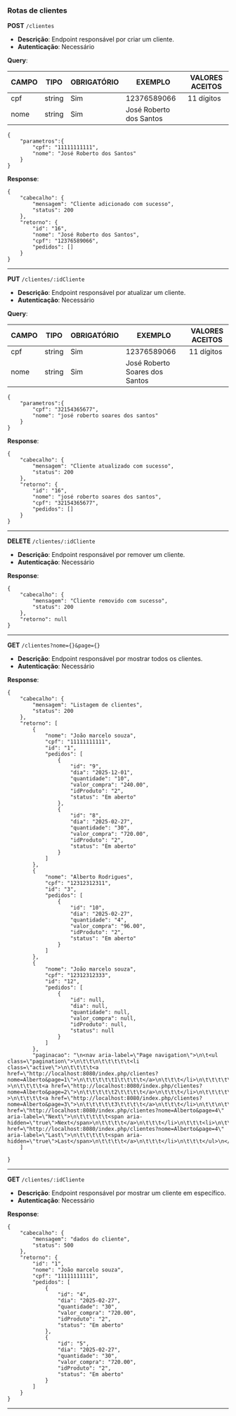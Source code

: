 ### Rotas de clientes

**POST** `/clientes`

- **Descrição**: Endpoint responsável por criar um cliente.
- **Autenticação**: Necessário

**Query**:

| CAMPO        | TIPO   | OBRIGATÓRIO   | EXEMPLO                 | VALORES ACEITOS   |
| ------------ | ------ | ------------- | ----------------------- | ----------------- |
| cpf          | string | Sim           | 12376589066             | 11 dígitos        |
| nome         | string | Sim           | José Roberto dos Santos |                   |

```
{
    "parametros":{
        "cpf": "11111111111",
        "nome": "José Roberto dos Santos"
    }
}
```

**Response**:

```
{
    "cabecalho": {
        "mensagem": "Cliente adicionado com sucesso",
        "status": 200
    },
    "retorno": {
        "id": "16",
        "nome": "José Roberto dos Santos",
        "cpf": "12376589066",
        "pedidos": []
    }
}
```

---

**PUT** `/clientes/:idCliente`

- **Descrição**: Endpoint responsável por atualizar um cliente.
- **Autenticação**: Necessário

**Query**:

| CAMPO        | TIPO   | OBRIGATÓRIO   | EXEMPLO                        | VALORES ACEITOS   |
| ------------ | ------ | ------------- | ------------------------------ | ----------------- |
| cpf          | string | Sim           | 12376589066                    | 11 dígitos        |
| nome         | string | Sim           | José Roberto Soares dos Santos |                   |

```
{
    "parametros":{
        "cpf": "32154365677",
        "nome": "josé roberto soares dos santos"
    }
}
```

**Response**:

```
{
    "cabecalho": {
        "mensagem": "Cliente atualizado com sucesso",
        "status": 200
    },
    "retorno": {
        "id": "16",
        "nome": "josé roberto soares dos santos",
        "cpf": "32154365677",
        "pedidos": []
    }
}
```

---

**DELETE** `/clientes/:idCliente`

- **Descrição**: Endpoint responsável por remover um cliente.
- **Autenticação**: Necessário

**Response**:

```
{
    "cabecalho": {
        "mensagem": "Cliente removido com sucesso",
        "status": 200
    },
    "retorno": null
}
```

---

**GET** `/clientes?nome={}&page={}`

- **Descrição**: Endpoint responsável por mostrar todos os clientes.
- **Autenticação**: Necessário

**Response**:

```
{
    "cabecalho": {
        "mensagem": "Listagem de clientes",
        "status": 200
    },
    "retorno": [
        {
            "nome": "João marcelo souza",
            "cpf": "11111111111",
            "id": "1",
            "pedidos": [
                {
                    "id": "9",
                    "dia": "2025-12-01",
                    "quantidade": "10",
                    "valor_compra": "240.00",
                    "idProduto": "2",
                    "status": "Em aberto"
                },
                {
                    "id": "8",
                    "dia": "2025-02-27",
                    "quantidade": "30",
                    "valor_compra": "720.00",
                    "idProduto": "2",
                    "status": "Em aberto"
                }
            ]
        },
        {
            "nome": "Alberto Rodrigues",
            "cpf": "12312312311",
            "id": "3",
            "pedidos": [
                {
                    "id": "10",
                    "dia": "2025-02-27",
                    "quantidade": "4",
                    "valor_compra": "96.00",
                    "idProduto": "2",
                    "status": "Em aberto"
                }
            ]
        },
        {
            "nome": "João marcelo souza",
            "cpf": "12312312333",
            "id": "12",
            "pedidos": [
                {
                    "id": null,
                    "dia": null,
                    "quantidade": null,
                    "valor_compra": null,
                    "idProduto": null,
                    "status": null
                }
            ]
        },
        "paginacao": "\n<nav aria-label=\"Page navigation\">\n\t<ul class=\"pagination\">\n\t\t\n\t\t\t\t\t<li class=\"active\">\n\t\t\t\t<a href=\"http://localhost:8080/index.php/clientes?nome=Alberto&page=1\">\n\t\t\t\t\t1\t\t\t\t</a>\n\t\t\t</li>\n\t\t\t\t\t<li >\n\t\t\t\t<a href=\"http://localhost:8080/index.php/clientes?nome=Alberto&page=2\">\n\t\t\t\t\t2\t\t\t\t</a>\n\t\t\t</li>\n\t\t\t\t\t<li >\n\t\t\t\t<a href=\"http://localhost:8080/index.php/clientes?nome=Alberto&page=3\">\n\t\t\t\t\t3\t\t\t\t</a>\n\t\t\t</li>\n\t\t\n\t\t\t\t\t<li>\n\t\t\t\t<a href=\"http://localhost:8080/index.php/clientes?nome=Alberto&page=4\" aria-label=\"Next\">\n\t\t\t\t\t<span aria-hidden=\"true\">Next</span>\n\t\t\t\t</a>\n\t\t\t</li>\n\t\t\t<li>\n\t\t\t\t<a href=\"http://localhost:8080/index.php/clientes?nome=Alberto&page=4\" aria-label=\"Last\">\n\t\t\t\t\t<span aria-hidden=\"true\">Last</span>\n\t\t\t\t</a>\n\t\t\t</li>\n\t\t\t</ul>\n</nav>\n"
    ]
    
}
```

---

**GET** `/clientes/:idCliente`

- **Descrição**: Endpoint responsável por mostrar um cliente em específico.
- **Autenticação**: Necessário

**Response**:

```
{
    "cabecalho": {
        "mensagem": "dados do cliente",
        "status": 500
    },
    "retorno": {
        "id": "1",
        "nome": "João marcelo souza",
        "cpf": "11111111111",
        "pedidos": [
            {
                "id": "4",
                "dia": "2025-02-27",
                "quantidade": "30",
                "valor_compra": "720.00",
                "idProduto": "2",
                "status": "Em aberto"
            },
            {
                "id": "5",
                "dia": "2025-02-27",
                "quantidade": "30",
                "valor_compra": "720.00",
                "idProduto": "2",
                "status": "Em aberto"
            }
        ]
    }
}

```

---
